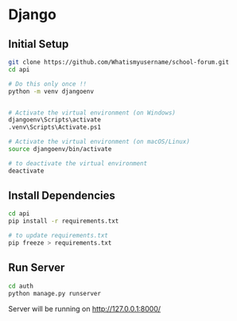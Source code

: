 # Django

## Initial Setup
```bash
git clone https://github.com/Whatismyusername/school-forum.git
cd api

# Do this only once !!
python -m venv djangoenv


# Activate the virtual environment (on Windows)
djangoenv\Scripts\activate
.venv\Scripts\Activate.ps1

# Activate the virtual environment (on macOS/Linux)
source djangoenv/bin/activate

# to deactivate the virtual environment
deactivate
```


## Install Dependencies
```bash
cd api
pip install -r requirements.txt

# to update requirements.txt
pip freeze > requirements.txt
```


## Run Server
```bash
cd auth
python manage.py runserver
```
Server will be running on http://127.0.0.1:8000/